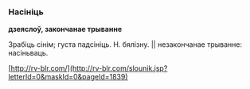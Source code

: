 ### Насініць
**дзеяслоў, закончанае трыванне**

Зрабіць сінім; густа падсініць. Н. бялізну. || незакончанае трыванне: насіньваць.

<a rel="author">[http://rv-blr.com/](http://rv-blr.com/slounik.jsp?letterId=0&maskId=0&pageId=1839)</a>
